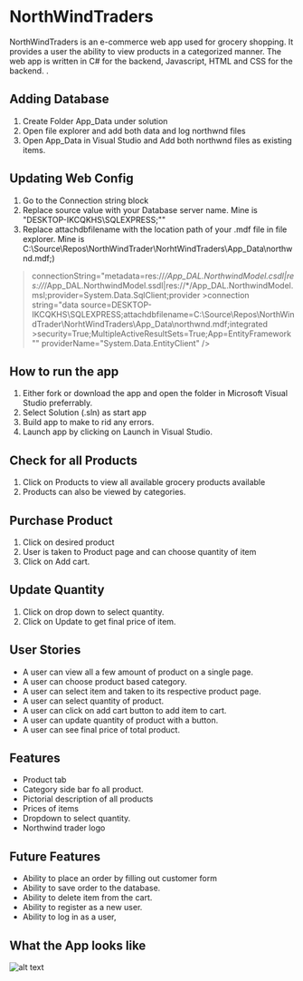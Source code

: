# NorthWindTraders
NorthWindTraders is an e-commerce web app used for grocery shopping. It provides a user the ability to view products in a categorized manner. The web app is written in C# for the backend, Javascript, HTML and CSS for the backend.  .

## Adding Database
1. Create Folder App_Data under solution
2. Open file explorer and add both data and log northwnd files
3. Open App_Data in Visual Studio and Add both northwnd files as existing items.

## Updating Web Config
1. Go to the Connection string block 
2. Replace source value with your Database server name. Mine is "DESKTOP-IKCQKHS\SQLEXPRESS;""
3. Replace attachdbfilename with the location path of your .mdf file in file explorer. Mine is C:\Source\Repos\NorthWindTrader\NorhtWindTraders\App_Data\northwnd.mdf;)

> <add name="NWContext" >connectionString="metadata=res://*/App_DAL.NorthwindModel.csdl|res://*/App_DAL.NorthwindModel.ssdl|res://*/App_DAL.NorthwindModel.msl;provider=System.Data.SqlClient;provider >connection string=&quot;data source=DESKTOP-IKCQKHS\SQLEXPRESS;attachdbfilename=C:\Source\Repos\NorthWindTrader\NorhtWindTraders\App_Data\northwnd.mdf;integrated >security=True;MultipleActiveResultSets=True;App=EntityFramework&quot;" providerName="System.Data.EntityClient" />

## How to run the app
1. Either fork or download the app and open the folder in Microsoft Visual Studio preferrably.
2. Select Solution (.sln) as start app
3. Build app to make to rid any errors.
4. Launch app by clicking on Launch in Visual Studio.

## Check for all Products
1. Click on Products to view all available grocery products available
2. Products can also be viewed by categories.

## Purchase Product
1. Click on desired product
2. User is taken to Product page and can choose quantity of item
3. Click on Add cart.

## Update Quantity
1. Click on drop down to select quantity.
2. Click on Update to get final price of item.


## User Stories
- A user can view all a few amount of product on a single page.
- A user can choose product based category.
- A user can select item and taken to its respective product page.
- A user can select quantity of product.
- A user can click on add cart button to add item to cart.
- A user can update quantity of product with a button.
- A user can see final price of total product.

## Features
- Product tab
- Category side bar fo all product.
- Pictorial description of all products
- Prices of items
- Dropdown to select quantity.
- Northwind trader logo

## Future Features
- Ability to place an order by filling out customer form
- Ability to save order to the database.
- Ability to delete item from the cart.
- Ability to register as a new user.
- Ability to log in as a user,

## What the App looks like
![alt text](https://github.com/YawTakyi/NorthWindTrader/blob/YawTakyi-Upload-Picture-11-4-2020/Northwind_Traders.jpg)

